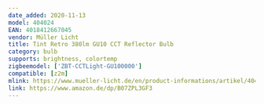 ```yaml
---
date_added: 2020-11-13
model: 404024
EAN: 4018412667045
vendor: Müller Licht 
title: Tint Retro 380lm GU10 CCT Reflector Bulb
category: bulb
supports: brightness, colortemp
zigbeemodel: ['ZBT-CCTLight-GU100000']
compatible: [z2m]
mlink: https://www.mueller-licht.de/en/product-informations/artikel/404024/
link: https://www.amazon.de/dp/B07ZPL3GF3
---
```



